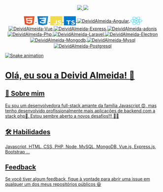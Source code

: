 <div align="center">
  <a href="https://github.com/DeividAlmeida">
  <img height="180em" src="https://github-readme-stats.vercel.app/api?username=DeividAlmeida&show_icons=true&theme=prussian&include_all_commits=true&count_private=true"/>
  <img height="180em" src="https://github-readme-stats.vercel.app/api/top-langs/?username=DeividAlmeida&layout=compact&langs_count=7&theme=prussian"/>
  <div style="display: inline_block"><br>
    <img align="center" alt="DeividAlmeida-HTML" height="30" width="40" src="https://raw.githubusercontent.com/devicons/devicon/master/icons/html5/html5-original.svg">
    <img align="center" alt="DeividAlmeida-CSS" height="30" width="40" src="https://raw.githubusercontent.com/devicons/devicon/master/icons/css3/css3-original.svg">
    <img align="center" alt="DeividAlmeida-Js" height="30" width="40" src="https://raw.githubusercontent.com/devicons/devicon/master/icons/javascript/javascript-plain.svg">
    <img align="center" alt="DeividAlmeida-Ts" height="30" width="40" src="https://raw.githubusercontent.com/devicons/devicon/master/icons/typescript/typescript-plain.svg">
    <img align="center" alt="DeividAlmeida-Angular" height="30" width="40" src="https://cdn.jsdelivr.net/gh/devicons/devicon/icons/angularjs/angularjs-original.svg" />
    <img align="center" alt="DeividAlmeida-React" height="30" width="40" src="https://raw.githubusercontent.com/devicons/devicon/master/icons/react/react-original.svg">
    <img align="center" alt="DeividAlmeida-Vue" height="30" width="40" src="https://cdn.jsdelivr.net/gh/devicons/devicon/icons/vuejs/vuejs-original.svg" />    
    <img align="center" alt="DeividAlmeida-Express" height="30" width="40" src="https://cdn.jsdelivr.net/gh/devicons/devicon/icons/express/express-original.svg" />    
    <img align="center" alt="DeividAlmeida-adonis" height="30" width="40"**** src="https://cdn.jsdelivr.net/gh/devicons/devicon/icons/adonisjs/adonisjs-original.svg" />         
    <img align="center" alt="DeividAlmeida-Php" height="30" width="40" src="https://cdn.jsdelivr.net/gh/devicons/devicon/icons/php/php-original.svg" />    
    <img align="center" alt="DeividAlmeida-Laravel" height="30" width="40" src="https://cdn.jsdelivr.net/gh/devicons/devicon/icons/laravel/laravel-plain.svg" />       
    <img align="center" alt="DeividAlmeida-Electron" height="30" width="40" src="https://cdn.jsdelivr.net/gh/devicons/devicon/icons/electron/electron-original.svg" />
    <img align="center" alt="DeividAlmeida-Mongodb" height="30" width="40"  src="https://cdn.jsdelivr.net/gh/devicons/devicon/icons/mongodb/mongodb-original.svg" />
    <img align="center" alt="DeividAlmeida-Mysql" height="30" width="40" src="https://cdn.jsdelivr.net/gh/devicons/devicon/icons/mysql/mysql-original.svg" />    
    <img align="center" alt="DeividAlmeida-Postgresql" height="30" width="40" src="https://cdn.jsdelivr.net/gh/devicons/devicon/icons/postgresql/postgresql-original.svg" />          
  </div> 
</div>
  
  ![Snake animation](https://github.com/DeividAlmeida/DeividAlmeida/blob/output/github-contribution-grid-snake.svg)
  
# Olá, eu sou a Deivid Almeida! 👋

## 🚀 Sobre mim
Eu sou um desenvolvedora full-stack amante da família Javascript 😍, mas tenho desenvolvido profissionalmente mais aplicações de backend com a stack php🐘.  Estou sembre aberto a novos desafios!!! 💪😁


## 🛠 Habilidades
Javascript, HTML, CSS, PHP, Node, MySQL, MongoDB, Vue.js, Express.js, Bootstrap  ...


## Feedback

Se você tiver algum feedback, fique à vontade para abrir uma issue em qualquer um dos meus repositórios públicos 😆

